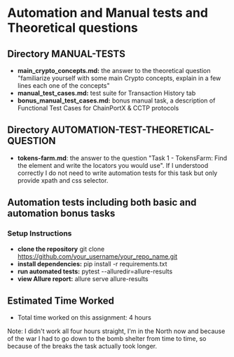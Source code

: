 # Automation and Manual tests and Theoretical questions

## Directory MANUAL-TESTS

- **main_crypto_concepts.md:** the answer to the theoretical question "familiarize yourself with some main Crypto concepts, explain in a few lines each one of the concepts"
- **manual_test_cases.md:** test suite for Transaction History tab
- **bonus_manual_test_cases.md:** bonus manual task, a description of Functional Test Cases for ChainPortX & CCTP protocols

## Directory AUTOMATION-TEST-THEORETICAL-QUESTION
- **tokens-farm.md**: the answer to the question "Task 1 - TokensFarm: Find the element and write the locators you would use". If I understood correctly I do not need to write automation tests for this task but only provide xpath and css selector.

## Automation tests including both basic and automation bonus tasks

### Setup Instructions

- **clone the repository**
git clone https://github.com/your_username/your_repo_name.git
- **install dependencies:**
pip install -r requirements.txt
- **run automated tests:**
pytest --alluredir=allure-results
- **view Allure report:**
allure serve allure-results

## Estimated Time Worked
- Total time worked on this assignment: 4 hours

Note: I didn't work all four hours straight, I'm in the North now and because of the war I had to go down to the bomb shelter from time to time, so because of the breaks the task actually took longer.
